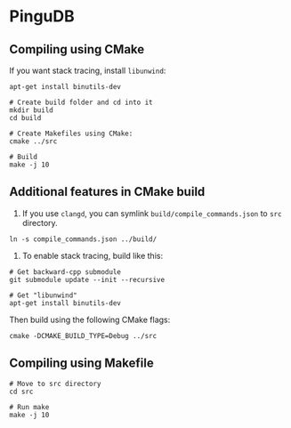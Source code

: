 # PinguDB

## Compiling using CMake

If you want stack tracing, install `libunwind`:

```
apt-get install binutils-dev
```

```
# Create build folder and cd into it
mkdir build
cd build

# Create Makefiles using CMake:
cmake ../src

# Build
make -j 10
```

## Additional features in CMake build

1. If you use `clangd`, you can symlink `build/compile_commands.json` to `src`
directory.

```
ln -s compile_commands.json ../build/
```

1. To enable stack tracing, build like this:

```
# Get backward-cpp submodule
git submodule update --init --recursive

# Get "libunwind"
apt-get install binutils-dev
```

Then build using the following CMake flags:

```
cmake -DCMAKE_BUILD_TYPE=Debug ../src
```

## Compiling using Makefile

```
# Move to src directory
cd src

# Run make
make -j 10
```
